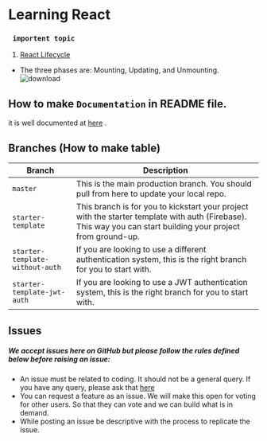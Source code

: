 # Learning React
### ` importent topic`
1. [React Lifecycle](https://www.w3schools.com/react/react_lifecycle.asp)
* The three phases are: Mounting, Updating, and Unmounting.
![download](https://github.com/futureweb7/react-learning/assets/146654443/95018613-b590-4d2c-9d90-c548325de5bb)
<!-- # Getting Started with Create React App

This project was bootstrapped with [Create React App](https://github.com/facebook/create-react-app).
4
## Available Scripts
### `npm start`
In the project directory, you can run: -->


## How to make `Documentation` in README file. 
it is well documented at [here](http://google.com) .

## Branches (How to make table)
| Branch                           | Description   |
| -------------------------------- | ------------- |
| `master`                         | This is the main production branch. You should pull from here to update your local repo. |
| `starter-template`               | This branch is for you to kickstart your project with the starter template with auth (Firebase). This way you can start building your project from ground-up. |
| `starter-template-without-auth`  | If you are looking to use a different authentication system, this is the right branch for you to start with. |
| `starter-template-jwt-auth`      | If you are looking to use a JWT authentication system, this is the right branch for you to start with. |

## Issues
##### We accept issues here on GitHub but please follow the rules defined below before raising an issue:

* An issue must be related to coding. It should not be a general query. If you have any query, please ask that [here](http://google.com)
* You can request a feature as an issue. We will make this open for voting for other users. So that they can vote and we can build what is in demand.
* While posting an issue be descriptive with the process to replicate the issue.
